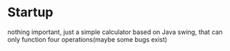 # Startup
nothing important, just a simple calculator based on Java swing, that can only function four operations(maybe some bugs exist)
